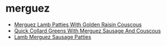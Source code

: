 # merguez

 * [Merguez Lamb Patties With Golden Raisin Couscous](../../index/m/merguez-lamb-patties-with-golden-raisin-couscous-241748.json)
 * [Quick Collard Greens With Merguez Sausage And Couscous](../../index/q/quick-collard-greens-with-merguez-sausage-and-couscous-233925.json)
 * [Lamb Merguez Sausage Patties](../../index/l/lamb-merguez-sausage-patties.json)
